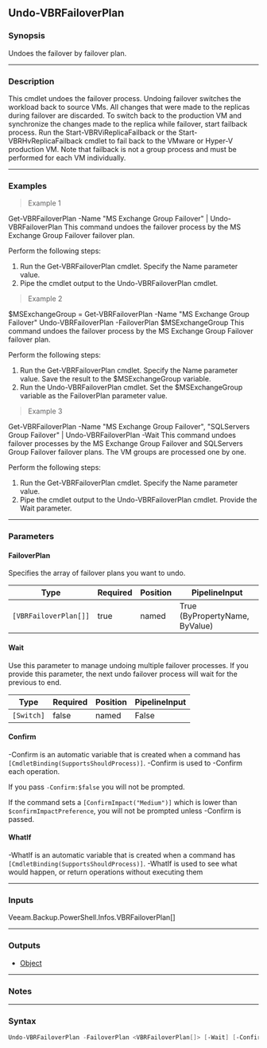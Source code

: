 Undo-VBRFailoverPlan
--------------------

### Synopsis
Undoes the failover by failover plan.

---

### Description

This cmdlet undoes the failover process. Undoing failover switches the workload back to source VMs. All changes that were made to the replicas during failover are discarded.
To switch back to the production VM and synchronize the changes made to the replica while failover, start failback process. Run the Start-VBRViReplicaFailback or the Start-VBRHvReplicaFailback cmdlet to fail back to the VMware or Hyper-V production VM. Note that failback is not a group process and must be performed for each VM individually.

---

### Examples
> Example 1

Get-VBRFailoverPlan -Name "MS Exchange Group Failover" | Undo-VBRFailoverPlan
This command undoes the failover process by the MS Exchange Group Failover failover plan.

Perform the following steps:
1. Run the Get-VBRFailoverPlan cmdlet. Specify the Name parameter value.
2. Pipe the cmdlet output to the Undo-VBRFailoverPlan cmdlet.
> Example 2

$MSExchangeGroup = Get-VBRFailoverPlan -Name "MS Exchange Group Failover"
Undo-VBRFailoverPlan -FailoverPlan $MSExchangeGroup
This command undoes the failover process by the MS Exchange Group Failover failover plan.

Perform the following steps:
1. Run the Get-VBRFailoverPlan cmdlet. Specify the Name parameter value. Save the result to the $MSExchangeGroup variable.
2. Run the Undo-VBRFailoverPlan cmdlet. Set the $MSExchangeGroup variable as the FailoverPlan parameter value.
> Example 3

Get-VBRFailoverPlan -Name "MS Exchange Group Failover", "SQLServers Group Failover" | Undo-VBRFailoverPlan -Wait
This command undoes failover processes by the MS Exchange Group Failover and SQLServers Group Failover failover plans. The VM groups are processed one by one.

Perform the following steps:
1. Run the Get-VBRFailoverPlan cmdlet. Specify the Name parameter value.
2. Pipe the cmdlet output to the Undo-VBRFailoverPlan cmdlet. Provide the Wait parameter.

---

### Parameters
#### **FailoverPlan**
Specifies the array of failover plans you want to undo.

|Type                 |Required|Position|PipelineInput                 |
|---------------------|--------|--------|------------------------------|
|`[VBRFailoverPlan[]]`|true    |named   |True (ByPropertyName, ByValue)|

#### **Wait**
Use this parameter to manage undoing multiple failover processes.
If you provide this parameter, the next undo failover process will wait for the previous to end.

|Type      |Required|Position|PipelineInput|
|----------|--------|--------|-------------|
|`[Switch]`|false   |named   |False        |

#### **Confirm**
-Confirm is an automatic variable that is created when a command has ```[CmdletBinding(SupportsShouldProcess)]```.
-Confirm is used to -Confirm each operation.

If you pass ```-Confirm:$false``` you will not be prompted.

If the command sets a ```[ConfirmImpact("Medium")]``` which is lower than ```$confirmImpactPreference```, you will not be prompted unless -Confirm is passed.

#### **WhatIf**
-WhatIf is an automatic variable that is created when a command has ```[CmdletBinding(SupportsShouldProcess)]```.
-WhatIf is used to see what would happen, or return operations without executing them

---

### Inputs
Veeam.Backup.PowerShell.Infos.VBRFailoverPlan[]

---

### Outputs
* [Object](https://learn.microsoft.com/en-us/dotnet/api/System.Object)

---

### Notes

---

### Syntax
```PowerShell
Undo-VBRFailoverPlan -FailoverPlan <VBRFailoverPlan[]> [-Wait] [-Confirm] [-WhatIf] [<CommonParameters>]
```
